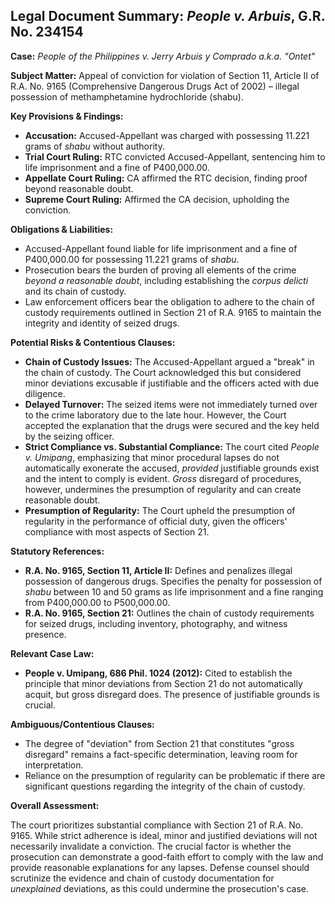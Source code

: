 ## Legal Document Summary: *People v. Arbuis*, G.R. No. 234154

**Case:** *People of the Philippines v. Jerry Arbuis y Comprado a.k.a. "Ontet"*

**Subject Matter:** Appeal of conviction for violation of Section 11, Article II of R.A. No. 9165 (Comprehensive Dangerous Drugs Act of 2002) – illegal possession of methamphetamine hydrochloride (shabu).

**Key Provisions & Findings:**

*   **Accusation:** Accused-Appellant was charged with possessing 11.221 grams of *shabu* without authority.
*   **Trial Court Ruling:** RTC convicted Accused-Appellant, sentencing him to life imprisonment and a fine of P400,000.00.
*   **Appellate Court Ruling:** CA affirmed the RTC decision, finding proof beyond reasonable doubt.
*   **Supreme Court Ruling:** Affirmed the CA decision, upholding the conviction.

**Obligations & Liabilities:**

*   Accused-Appellant found liable for life imprisonment and a fine of P400,000.00 for possessing 11.221 grams of *shabu*.
*   Prosecution bears the burden of proving all elements of the crime *beyond a reasonable doubt*, including establishing the *corpus delicti* and its chain of custody.
*   Law enforcement officers bear the obligation to adhere to the chain of custody requirements outlined in Section 21 of R.A. 9165 to maintain the integrity and identity of seized drugs.

**Potential Risks & Contentious Clauses:**

*   **Chain of Custody Issues:** The Accused-Appellant argued a "break" in the chain of custody. The Court acknowledged this but considered minor deviations excusable if justifiable and the officers acted with due diligence.
*   **Delayed Turnover:** The seized items were not immediately turned over to the crime laboratory due to the late hour. However, the Court accepted the explanation that the drugs were secured and the key held by the seizing officer.
*   **Strict Compliance vs. Substantial Compliance:** The court cited *People v. Umipang*, emphasizing that minor procedural lapses do not automatically exonerate the accused, *provided* justifiable grounds exist and the intent to comply is evident. *Gross* disregard of procedures, however, undermines the presumption of regularity and can create reasonable doubt.
*   **Presumption of Regularity:** The Court upheld the presumption of regularity in the performance of official duty, given the officers' compliance with most aspects of Section 21.

**Statutory References:**

*   **R.A. No. 9165, Section 11, Article II:** Defines and penalizes illegal possession of dangerous drugs. Specifies the penalty for possession of *shabu* between 10 and 50 grams as life imprisonment and a fine ranging from P400,000.00 to P500,000.00.
*   **R.A. No. 9165, Section 21:** Outlines the chain of custody requirements for seized drugs, including inventory, photography, and witness presence.

**Relevant Case Law:**

*   **People v. Umipang, 686 Phil. 1024 (2012):**  Cited to establish the principle that minor deviations from Section 21 do not automatically acquit, but gross disregard does. The presence of justifiable grounds is crucial.

**Ambiguous/Contentious Clauses:**

*   The degree of "deviation" from Section 21 that constitutes "gross disregard" remains a fact-specific determination, leaving room for interpretation.
*   Reliance on the presumption of regularity can be problematic if there are significant questions regarding the integrity of the chain of custody.

**Overall Assessment:**

The court prioritizes substantial compliance with Section 21 of R.A. No. 9165. While strict adherence is ideal, minor and justified deviations will not necessarily invalidate a conviction.  The crucial factor is whether the prosecution can demonstrate a good-faith effort to comply with the law and provide reasonable explanations for any lapses. Defense counsel should scrutinize the evidence and chain of custody documentation for *unexplained* deviations, as this could undermine the prosecution's case.
